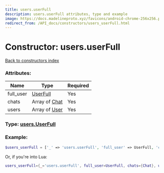 ```yaml
---
title: users.userFull
description: users.userFull attributes, type and example
image: https://docs.madelineproto.xyz/favicons/android-chrome-256x256.png
redirect_from: /API_docs/constructors/users_userFull.html
---
```

# Constructor: users.userFull  
[Back to constructors index](index.md)



### Attributes:

| Name     |    Type       | Required |
|----------|---------------|----------|
|full\_user|[UserFull](../types/UserFull.md) | Yes|
|chats|Array of [Chat](../types/Chat.md) | Yes|
|users|Array of [User](../types/User.md) | Yes|



### Type: [users.UserFull](../types/users.UserFull.md)


### Example:

```php
$users_userFull = ['_' => 'users.userFull', 'full_user' => UserFull, 'chats' => [Chat, Chat], 'users' => [User, User]];
```  


Or, if you're into Lua:

```lua
users_userFull={_='users.userFull', full_user=UserFull, chats={Chat}, users={User}}

```


